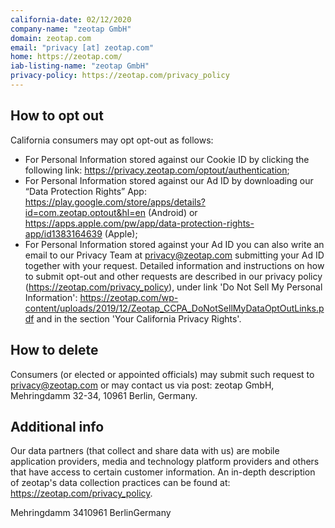 ```yaml
---
california-date: 02/12/2020
company-name: "zeotap GmbH"
domain: zeotap.com
email: "privacy [at] zeotap.com"
home: https://zeotap.com/
iab-listing-name: "zeotap GmbH"
privacy-policy: https://zeotap.com/privacy_policy
---
```

## How to opt out


California consumers may opt opt-out as follows:
- For Personal Information stored against our Cookie ID by clicking the following link: https://privacy.zeotap.com/optout/authentication;
- For Personal Information stored against our Ad ID by downloading our “Data Protection Rights” App: https://play.google.com/store/apps/details?id=com.zeotap.optout&hl=en (Android) or https://apps.apple.com/pw/app/data-protection-rights-app/id1383164639 (Apple);
- For Personal Information stored against your Ad ID you can also write an email to our Privacy Team at privacy@zeotap.com submitting your Ad ID together with your request.
Detailed information and instructions on how to submit opt-out and other requests are described in our privacy policy (https://zeotap.com/privacy_policy), under link 'Do Not Sell My Personal Information': https://zeotap.com/wp-content/uploads/2019/12/Zeotap_CCPA_DoNotSellMyDataOptOutLinks.pdf and in the section 'Your California Privacy Rights'.

## How to delete


Consumers (or elected or appointed officials) may submit such request to privacy@zeotap.com or may contact us via post: zeotap GmbH, Mehringdamm 32-34, 10961 Berlin, Germany.

## Additional info


Our data partners (that collect and share data with us) are mobile application providers, media and technology platform providers and others that have access to certain customer information. An in-depth description of zeotap's data collection practices can be found at: https://zeotap.com/privacy_policy.

Mehringdamm 3410961 BerlinGermany













